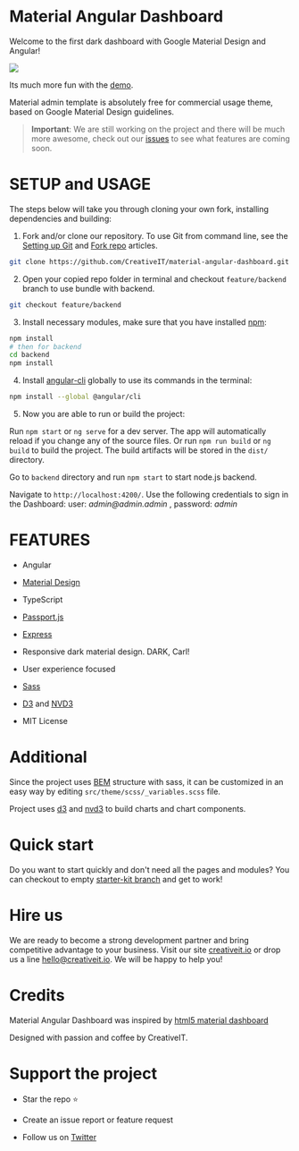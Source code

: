 # Material Angular Dashboard

Welcome to the first dark dashboard with Google Material Design and Angular!

<a target="_blank" href="http://material-angular-dashboard.creativeit.io/"><img src="https://trello-attachments.s3.amazonaws.com/55f8466d8f95075bca20dd66/5bf421455ab0f05102cadac9/eee32e50e9fc278b715442a3fc6f65aa/Readme.png"/></a>

Its much more fun with the [demo](http://material-angular-dashboard.creativeit.io).

Material admin template is absolutely free for commercial usage theme, based on Google Material Design guidelines.

> **Important**: We are still working on the project and there will be much more awesome, check out our [issues](https://github.com/CreativeIT/material-angular-dashboard/issues) to see what features are coming soon.

# SETUP and USAGE

The steps below will take you through cloning your own fork, installing dependencies and building:

1. Fork and/or clone our repository. To use Git from command line, see the [Setting up Git](https://help.github.com/articles/set-up-git/) and [Fork repo](https://help.github.com/articles/fork-a-repo/) articles.

```bash
git clone https://github.com/CreativeIT/material-angular-dashboard.git
```

2. Open your copied repo folder in terminal and checkout `feature/backend` branch to use bundle with backend.

```bash
git checkout feature/backend
```

3. Install necessary modules, make sure that you have installed [npm](https://www.npmjs.com/get-npm):

```bash
npm install
# then for backend
cd backend
npm install
```

4. Install [angular-cli](https://cli.angular.io/) globally to use its commands in the terminal:

```bash
npm install --global @angular/cli
```

5. Now you are able to run or build the project:

Run `npm start` or `ng serve` for a dev server. The app will automatically reload if you change any of the source files. Or run `npm run build` or `ng build` to build the project. The build artifacts will be stored in the `dist/` directory.

Go to `backend` directory and run `npm start` to start node.js backend.

Navigate to `http://localhost:4200/`. Use the following credentials to sign in the Dashboard: user: _admin@admin.admin_ , password: _admin_

# FEATURES

* Angular

* [Material Design](http://www.google.com/design/spec/material-design/introduction.html)

* TypeScript

* [Passport.js](http://www.passportjs.org/)

* [Express](https://expressjs.com/)

* Responsive dark material design. DARK, Carl!

* User experience focused

* [Sass](http://sass-lang.com/)

* [D3](https://d3js.org/) and [NVD3](http://nvd3.org/)

* MIT License

# Additional

Since the project uses [BEM](http://getbem.com) structure with sass, it can be customized in an easy way by editing `src/theme/scss/_variables.scss` file.

Project uses [d3](https://d3js.org/) and [nvd3](http://nvd3.org/) to build charts and chart components.

# Quick start
Do you want to start quickly and don't need all the pages and modules? You can checkout to empty 
[starter-kit branch](https://github.com/CreativeIT/material-angular-dashboard/tree/starter-kit) and get to work!

# Hire us

We are ready to become a strong development partner and bring competitive advantage to your business. Visit our site [creativeit.io](http://creativeit.io/) or drop us a line <hello@creativeit.io>. We will be happy to help you!

# Credits

Material Angular Dashboard was inspired by [html5 material dashboard](https://github.com/CreativeIT/material-dashboard-lite)

Designed with passion and coffee by CreativeIT.

# Support the project

* Star the repo :star:

* Create an issue report or feature request

* Follow us on [Twitter](https://twitter.com/intent/follow?screen_name=CreativeITeam)
